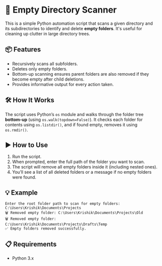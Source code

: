 # 🧹 Empty Directory Scanner

This is a simple Python automation script that scans a given directory and its subdirectories to identify and delete **empty folders**. It's useful for cleaning up clutter in large directory trees.

## 📦 Features

- Recursively scans all subfolders.
- Deletes only empty folders.
- Bottom-up scanning ensures parent folders are also removed if they become empty after child deletions.
- Provides informative output for every action taken.

## 🛠️ How It Works

The script uses Python’s `os` module and walks through the folder tree **bottom-up** (using `os.walk(topdown=False)`). It checks each folder for contents using `os.listdir()`, and if found empty, removes it using `os.rmdir()`.

## ▶️ How to Use

1. Run the script.
2. When prompted, enter the full path of the folder you want to scan.
3. The script will remove all empty folders inside it (including nested ones).
4. You’ll see a list of all deleted folders or a message if no empty folders were found.

## 💡 Example

```
Enter the root folder path to scan for empty folders: C:\Users\Krishik\Documents\Projects
🗑️ Removed empty folder: C:\Users\Krishik\Documents\Projects\Old
🗑️ Removed empty folder: C:\Users\Krishik\Documents\Projects\Drafts\Temp
✅ Empty folders removed successfully.
```

## 📋 Requirements

- Python 3.x


